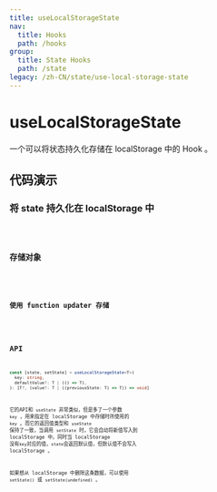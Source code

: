 ```yaml
---
title: useLocalStorageState
nav:
  title: Hooks
  path: /hooks
group:
  title: State Hooks
  path: /state
legacy: /zh-CN/state/use-local-storage-state
---
```


# useLocalStorageState

一个可以将状态持久化存储在 localStorage 中的 Hook 。

## 代码演示

### 将 state 持久化在 localStorage 中

<code src="./demo/demo1.tsx" />

### 存储对象

<code src="./demo/demo2.tsx" />

### 使用 function updater 存储

<code src="./demo/demo3.tsx" />

## API

```typescript
const [state, setState] = useLocalStorageState<T>(
  key: string,
  defaultValue?: T | (() => T),
): [T?, (value?: T | ((previousState: T) => T)) => void]
```
它的API和 `useState` 非常类似，但是多了一个参数 `key` ，用来指定在 localStorage 中存储时所使用的 `key` 。而它的返回值类型和 `useState` 保持了一致，当调用 `setState` 时，它会自动将新值写入到 localStorage 中。同时当 localStorage 没有`key`对应的值，`state`会返回默认值，但默认值不会写入 localStorage 。

如果想从 localStorage 中删除这条数据，可以使用 `setState()` 或 `setState(undefined)` 。
